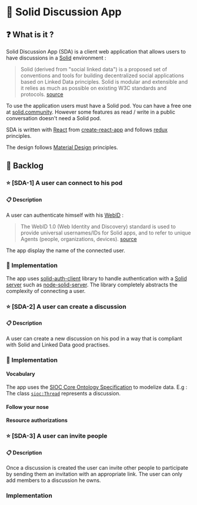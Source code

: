 # 🐙 Solid Discussion App

## ❓ What is it ?

Solid Discussion App (SDA) is a client web application that allows users to have discussions in a [Solid](https://github.com/solid/) environment :
> Solid (derived from "social linked data") is a proposed set of conventions and tools for building decentralized social applications based on Linked Data principles. Solid is modular and extensible and it relies as much as possible on existing W3C standards and protocols.  [source](https://solid.mit.edu/)

To use the application users must have a Solid pod. You can have a free one at [solid.community](https://solid.community/). However some features as read / write in a public conversation doesn't need a Solid pod. 

SDA is written with [React](https://github.com/facebook/react) from [create-react-app](https://github.com/facebook/create-react-app) and follows [redux](https://redux.js.org/) principles.  

The design follows [Material Design](https://material.io/design/) principles.

## 📕 Backlog

### ⭐️ [SDA-1] A user can connect to his pod

#### 📋 Description

A user can authenticate himself with his [WebID](http://www.w3.org/2005/Incubator/webid/spec/identity/) :
> The WebID 1.0 (Web Identity and Discovery) standard is used to provide universal usernames/IDs for Solid apps, and to refer to unique Agents (people, organizations, devices). [source](https://github.com/solid/solid)

The app display the name of the connected user.

### 🔧 Implementation 

The app uses [solid-auth-client](https://github.com/solid/solid-auth-client) library to handle authentication with a [Solid server](https://github.com/solid/solid-platform#servers) such as [node-solid-server](https://github.com/solid/node-solid-server/). The library completely abstracts the complexity of connecting a user. 

### ⭐️ [SDA-2] A user can create a discussion 

#### 📋 Description

A user can create a new discussion on his pod in a way that is compliant with Solid and Linked Data good practises. 

### 🔧 Implementation 

#### Vocabulary

The app uses the [SIOC Core Ontology Specification](https://www.w3.org/Submission/sioc-spec/) to modelize  data. E.g : The class [`sioc:Thread`](http://rdfs.org/sioc/ns#Thread) represents a discussion. 

#### Follow your nose

#### Resource authorizations

### ⭐️ [SDA-3] A user can invite people

#### 📋 Description

Once a discussion is created the user can invite other people to participate by sending them an invitation with an appropriate link. 
The user can only add members to a discussion he owns.

### Implementation 
